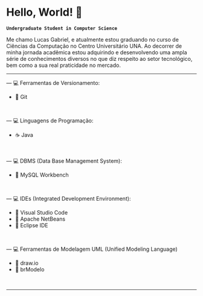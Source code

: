 # Hello, World! 👋

**`Undergraduate Student in Computer Science`**

Me chamo Lucas Gabriel, e atualmente estou graduando no curso de Ciências da Computação no Centro Universitário UNA. Ao decorrer de minha jornada acadêmica estou adquirindo e desenvolvendo uma ampla série de conhecimentos diversos no que diz respeito ao setor tecnológico, bem como a sua real praticidade no mercado.

---

— 💻 Ferramentas de Versionamento:
- 🔸 Git

<br>

— 💻 Linguagens de Programação:
- ☕ Java

<br>

— 💻 DBMS (Data Base Management System):
- 🐬 MySQL Workbench

<br>

— 💻 IDEs (Integrated Development Environment):
- 🔹 Visual Studio Code
- 🔹 Apache NetBeans
- 🔹 Eclipse IDE

<br>

— 💻 Ferramentas de Modelagem UML (Unified Modeling Language)
- 🔹 draw.io
- 🔹 brModelo

<br>

---
